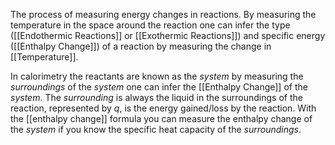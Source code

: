 The process of measuring energy changes in reactions. By measuring the temperature in the space around the reaction one can infer the type ([[Endothermic Reactions]] or [[Exothermic Reactions]]) and specific energy ([[Enthalpy Change]]) of a reaction by measuring the change in [[Temperature]].

In calorimetry the reactants are known as the *system* by measuring the *surroundings* of the *system* one can infer the [[Enthalpy Change]] of the *system*. The *surrounding* is always the liquid in the surroundings of the reaction, represented by $q$, is the energy gained/loss by the reaction. With the [[enthalpy change]] formula you can measure the enthalpy change of the *system* if you know the specific heat capacity of the *surroundings*.